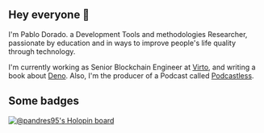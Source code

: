 ## Hey everyone 👋

I'm Pablo Dorado. a Development Tools and methodologies Researcher, passionate by education and in ways to improve people's life quality through technology.

I'm currently working as Senior Blockchain Engineer at [Virto](https://github.com/virto-network), and writing a book about [Deno](https://github.com/pandres95/the-deno-encyclopedia). Also, I'm the producer of a Podcast called [Podcastless](https://podcastless.com).

## Some badges

[![@pandres95's Holopin board](https://holopin.me/pandres95)](https://holopin.io/@pandres95)


<!--
**pandres95/pandres95** is a ✨ _special_ ✨ repository because its `README.md` (this file) appears on your GitHub profile.

Here are some ideas to get you started:

- 🌱 I’m currently learning ...
- 👯 I’m looking to collaborate on ...
- 🤔 I’m looking for help with ...
- 💬 Ask me about ...
- 📫 How to reach me: ...
- 😄 Pronouns: ...
- ⚡ Fun fact: ...
-->
